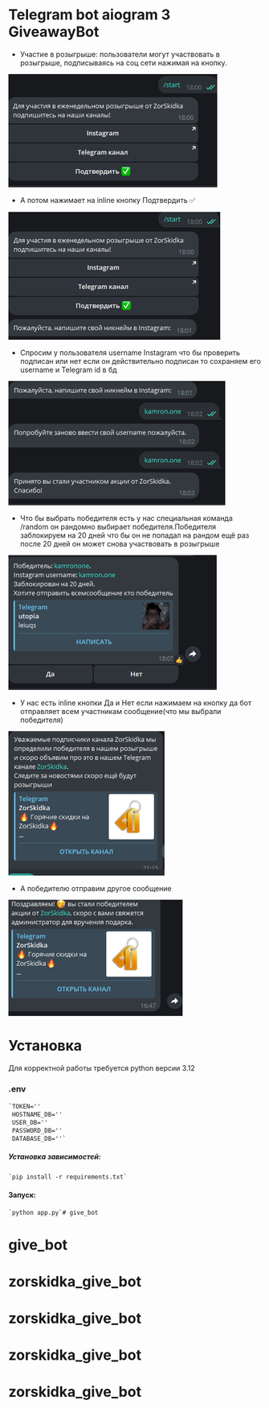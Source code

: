 # Telegram bot aiogram 3 GiveawayBot
* Участие в розыгрыше: пользователи могут участвовать в розыгрыше, подписываясь на соц сети нажимая на кнопку.

![img.png](img.png)

* А потом нажимает на inline кнопку Подтвердить ✅

![img_1.png](img_1.png)
  
* Спросим у пользователя username Instagram что бы проверить подписан или нет если он действительно подписан то сохраняем его username и Telegram id в бд

![img_2.png](img_2.png)
  
* Что бы выбрать победителя есть у нас специальная команда /random он рандомно выбирает победителя.Победителя заблокируем на 20 дней что бы он не попадал на рандом ещё раз после 20 дней он может снова участвовать в розыгрыше
  
![img_3.png](img_3.png)
  
* У нас есть inline кнопки Да и Нет если нажимаем на кнопку да бот отправляет всем участникам сообщение(что мы выбрали победителя)
  
![img_4.png](img_4.png)
  
* А победителю отправим другое сообщение
  
![img_5.png](img_5.png)

# Установка
Для корректной работы требуется python версии 3.12

###   .env

    `TOKEN=''
     HOSTNAME_DB=''
     USER_DB=''
     PASSWORD_DB=''
     DATABASE_DB=''`
##### Установка зависимостей:

    `pip install -r requirements.txt`

#### Запуск:

    `python app.py`# give_bot
# give_bot
# zorskidka_give_bot
# zorskidka_give_bot
# zorskidka_give_bot
# zorskidka_give_bot
